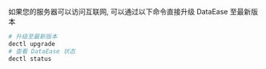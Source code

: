 
如果您的服务器可以访问互联网, 可以通过以下命令直接升级 DataEase 至最新版本

```sh
# 升级至最新版本
dectl upgrade
# 查看 DataEase 状态
dectl status
```